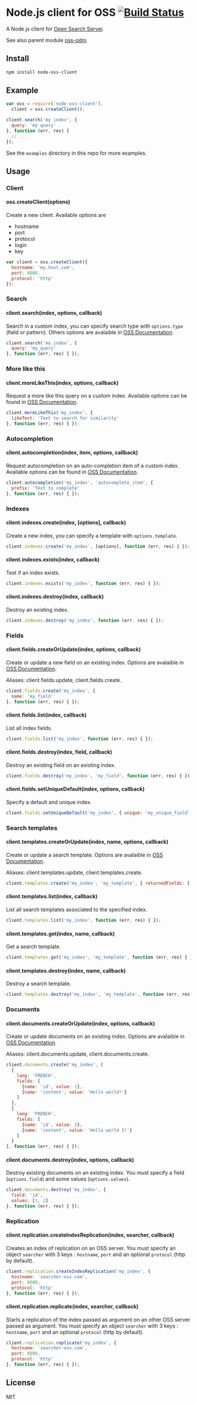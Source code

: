 # Node.js client for OSS [![Build Status](https://travis-ci.org/lemonde/node-oss-client.png?branch=master)](https://travis-ci.org/lemonde/node-oss-client)

A Node.js client for [Open Search Server](http://www.open-search-server.com/).

See also parent module [oss-odm](https://github.com/lemonde/oss-odm).


## Install

```sh
npm install node-oss-client
```


## Example
```js
var oss = require('node-oss-client'),
  client = oss.createClient();

client.search('my_index', {
  query: 'my query'
}, function (err, res) {
  // ...
});
```
See the `examples` directory in this repo for more examples.


## Usage

### Client

#### oss.createClient(options)

Create a new client. Available options are
* hostname
* port
* protocol
* login
* key

```js
var client = oss.createClient({
  hostname: 'my.host.com',
  port: 8080,
  protocol: 'http'
});
```

### Search

#### client.search(index, options, callback)

Search in a custom index, you can specify search type with `options.type` (field or pattern). Others options are avalaible in [OSS Documentation](https://github.com/jaeksoft/opensearchserver/wiki/Search-field).

```js
client.search('my_index', {
  query: 'my_query'
}, function (err, res) { });
```

### More like this

#### client.moreLikeThis(index, options, callback)

Request a more like this query on a custom index. Available options can be found in [OSS Documentation](http://www.opensearchserver.com/documentation/api_v2/more-like-this/query.html).

```js
client.moreLikeThis('my_index', {
  likeText: 'Text to search for similarity'
}, function (err, res) { });
```

### Autocompletion

#### client.autocompletion(index, item, options, callback)

Request autocompletion on an auto-completion item of a custom index. Available options can be found in [OSS Documentation](http://www.opensearchserver.com/documentation/api_v2/auto-completion/query.md).

```js
client.autocompletion('my_index', 'autocomplete_item', {
  prefix: 'Text to complete'
}, function (err, res) { });
```

### Indexes

#### client.indexes.create(index, [options], callback)

Create a new index, you can specify a template with `options.template`.

```js
client.indexes.create('my_index', [options], function (err, res) { });
```

#### client.indexes.exists(index, callback)

Test if an index exists.

```js
client.indexes.exists('my_index', function (err, res) { });
```

#### client.indexes.destroy(index, callback)

Destroy an existing index.

```js
client.indexes.destroy('my_index', function (err, res) { });
```

### Fields

#### client.fields.createOrUpdate(index, options, callback)

Create or update a new field on an existing index. Options are avalaible in [OSS Documentation](https://github.com/jaeksoft/opensearchserver/wiki/Field-create-update).

Aliases: client.fields.update, client.fields.create.

```js
client.fields.create('my_index', {
  name: 'my_field'
}, function (err, res) { });
```

#### client.fields.list(index, callback)

List all index fields.

```js
client.fields.list('my_index', function (err, res) { });
```

#### client.fields.destroy(index, field, callback)

Destroy an existing field on an existing index.

```js
client.fields.destroy('my_index', 'my_field', function (err, res) { });
```

#### client.fields.setUniqueDefault(index, options, callback)

Specify a default and unique index.

```js
client.fields.setUniqueDefault('my_index', { unique: 'my_unique_field', default: 'my_default_field' }, function (err, res) { });
```

### Search templates

#### client.templates.createOrUpdate(index, name, options, callback)

Create or update a search template. Options are avalaible in [OSS Documentation](https://github.com/jaeksoft/opensearchserver/wiki/Search-template-field-set).

Aliases: client.templates.update, client.templates.create.

```js
client.templates.create('my_index', 'my_template', { returnedFields: ['my_field'] }, function (err, res) { });
```

#### client.templates.list(index, callback)

List all search templates associated to the specified index.

```js
client.templates.list('my_index', function (err, res) { });
````

#### client.templates.get(index, name, callback)

Get a search template.

```js
client.templates.get('my_index', 'my_template', function (err, res) { });
```

#### client.templates.destroy(index, name, callback)

Destroy a search template.

```js
client.templates.destroy('my_index', 'my_template', function (err, res) { });
```

### Documents

#### client.documents.createOrUpdate(index, options, callback)

Create or update documents on an existing index. Options are avalaible in [OSS Documentation](https://github.com/jaeksoft/opensearchserver/wiki/Document-put-JSON).

Aliases: client.documents.update, client.documents.create.

```js
client.documents.create('my_index', [
  {
    lang: 'FRENCH',
    fields: [
      {name: 'id', value: 1},
      {name: 'content', value: 'Hello world!'}
    ]
  },
  {
    lang: 'FRENCH',
    fields: [
      {name: 'id', value: 2},
      {name: 'content', value: 'Hello world 2!'}
    ]
  }
], function (err, res) { });
```

#### client.documents.destroy(index, options, callback)

Destroy existing documents on an existing index. You must specify a field (`options.field`) and some values (`options.values`).

```js
client.documents.destroy('my_index', {
  field: 'id',
  values: [1, 2]
}, function (err, res) { });
```

### Replication

#### client.replication.createIndexReplication(index, searcher, callback)

Creates an index of replication on an OSS server. You must specify an object `searcher` with 3 keys : `hostname`, `port` and an optional `protocol` (http by default).

```js
client.replication.createIndexReplication('my_index', {
  hostname: 'searcher-oss.com',
  port: 8080,
  protocol: 'http'
}, function (err, res) { });
```

#### client.replication.replicate(index, searcher, callback)

Starts a replication of the index passed as argument on an other OSS server passed as argument. You must specify an object `searcher` with 3 keys : `hostname`, `port` and an optional `protocol` (http by default).

```js
client.replication.replicate('my_index', {
  hostname: 'searcher-oss.com',
  port: 8080,
  protocol: 'http'
}, function (err, res) { });
```

## License

MIT
